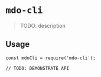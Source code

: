 # `mdo-cli`

> TODO: description

## Usage

```
const mdoCli = require('mdo-cli');

// TODO: DEMONSTRATE API
```
